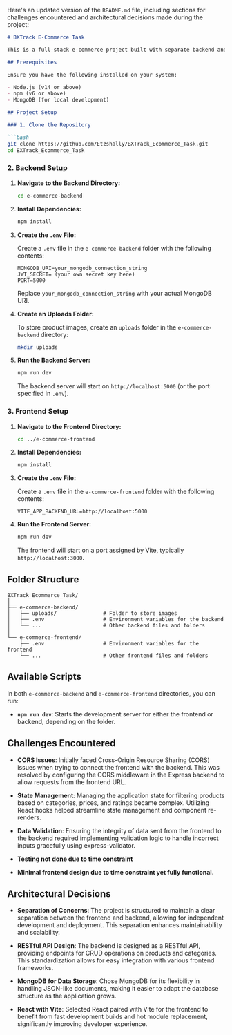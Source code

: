 Here's an updated version of the `README.md` file, including sections for challenges encountered and architectural decisions made during the project:

```markdown
# BXTrack E-Commerce Task

This is a full-stack e-commerce project built with separate backend and frontend setups. The backend serves as the API, using Node.js and MongoDB, while the frontend is developed using React and Vite.

## Prerequisites

Ensure you have the following installed on your system:

- Node.js (v14 or above)
- npm (v6 or above)
- MongoDB (for local development)

## Project Setup

### 1. Clone the Repository

```bash
git clone https://github.com/Etzshally/BXTrack_Ecommerce_Task.git
cd BXTrack_Ecommerce_Task
```

### 2. Backend Setup

1. **Navigate to the Backend Directory:**
   ```bash
   cd e-commerce-backend
   ```

2. **Install Dependencies:**
   ```bash
   npm install
   ```

3. **Create the `.env` File:**

   Create a `.env` file in the `e-commerce-backend` folder with the following contents:

   ```env
   MONGODB_URI=your_mongodb_connection_string
   JWT_SECRET= (your own secret key here)
   PORT=5000
   ```

   Replace `your_mongodb_connection_string` with your actual MongoDB URI.

4. **Create an Uploads Folder:**

   To store product images, create an `uploads` folder in the `e-commerce-backend` directory:

   ```bash
   mkdir uploads
   ```

5. **Run the Backend Server:**
   ```bash
   npm run dev
   ```

   The backend server will start on `http://localhost:5000` (or the port specified in `.env`).

### 3. Frontend Setup

1. **Navigate to the Frontend Directory:**
   ```bash
   cd ../e-commerce-frontend
   ```

2. **Install Dependencies:**
   ```bash
   npm install
   ```

3. **Create the `.env` File:**

   Create a `.env` file in the `e-commerce-frontend` folder with the following contents:

   ```env
   VITE_APP_BACKEND_URL=http://localhost:5000
   ```

4. **Run the Frontend Server:**
   ```bash
   npm run dev
   ```

   The frontend will start on a port assigned by Vite, typically `http://localhost:3000`.

## Folder Structure

```plaintext
BXTrack_Ecommerce_Task/
│
├── e-commerce-backend/
│   ├── uploads/               # Folder to store images
│   ├── .env                   # Environment variables for the backend
│   └── ...                    # Other backend files and folders
│
└── e-commerce-frontend/
    ├── .env                   # Environment variables for the frontend
    └── ...                    # Other frontend files and folders
```

## Available Scripts

In both `e-commerce-backend` and `e-commerce-frontend` directories, you can run:

- **`npm run dev`**: Starts the development server for either the frontend or backend, depending on the folder.

## Challenges Encountered

- **CORS Issues**: Initially faced Cross-Origin Resource Sharing (CORS) issues when trying to connect the frontend with the backend. This was resolved by configuring the CORS middleware in the Express backend to allow requests from the frontend URL.
  
- **State Management**: Managing the application state for filtering products based on categories, prices, and ratings became complex. Utilizing React hooks helped streamline state management and component re-renders.

- **Data Validation**: Ensuring the integrity of data sent from the frontend to the backend required implementing validation logic to handle incorrect inputs gracefully using express-validator.

- **Testing not done due to time constraint**

- **Minimal frontend design due to time constraint yet fully functional.**

## Architectural Decisions

- **Separation of Concerns**: The project is structured to maintain a clear separation between the frontend and backend, allowing for independent development and deployment. This separation enhances maintainability and scalability.

- **RESTful API Design**: The backend is designed as a RESTful API, providing endpoints for CRUD operations on products and categories. This standardization allows for easy integration with various frontend frameworks.

- **MongoDB for Data Storage**: Chose MongoDB for its flexibility in handling JSON-like documents, making it easier to adapt the database structure as the application grows.

- **React with Vite**: Selected React paired with Vite for the frontend to benefit from fast development builds and hot module replacement, significantly improving developer experience.
